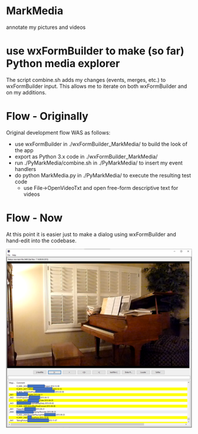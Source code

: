 # MarkMedia
annotate my pictures and videos

# use wxFormBuilder to make (so far) Python media explorer
The script combine.sh adds my changes (events, merges, etc.) to wxFormBuilder input.
This allows me to iterate on both wxFormBuilder and on my additions.

# Flow - Originally
Original development flow WAS as follows:
- use wxFormBuilder in ./wxFormBuilder_MarkMedia/ to build the look of the app
- export as Python 3.x code in ./wxFormBuilder_MarkMedia/
- run ./PyMarkMedia/combine.sh in ./PyMarkMedia/ to insert my event handlers
- do python MarkMedia.py in ./PyMarkMedia/ to execute the resulting test code
  - use File->OpenVideoTxt and open free-form descriptive text for videos

# Flow - Now
At this point it is easier just to make a dialog using wxFormBuilder and hand-edit into the codebase.



![alt text](https://github.com/Mark-MDO47/MarkMedia/blob/master/PyMarkMedia.png "MarkMedia in action")
